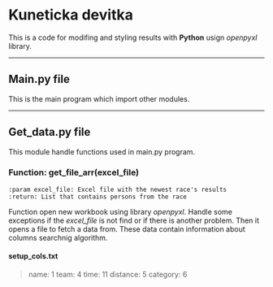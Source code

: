 # Kuneticka devitka
This is a code for modifing and styling results with **Python** usign *openpyxl* library.

---
## Main.py file
This is the main program which import other modules.

---
## Get_data.py file
This module handle functions used in main.py program.
### Function: get_file_arr(excel_file)
    :param excel_file: Excel file with the newest race's results
    :return: List that contains persons from the race

Function open new workbook using library *openpyxl*.
Handle some exceptions if the *excel_file* is not find or if there is another problem.
Then it opens a file to fetch a data from. These data contain information about columns searchnig algorithm. 

#### setup_cols.txt
> name: 1
> team: 4
time: 11
distance: 5
category: 6